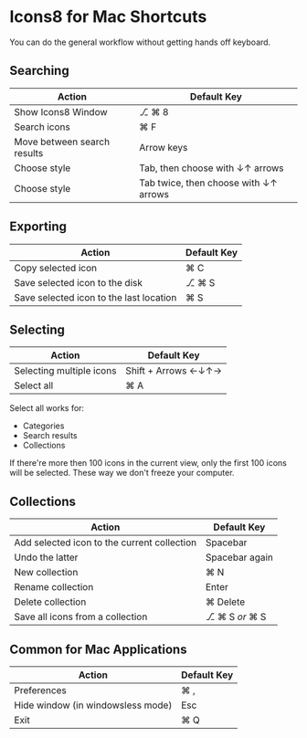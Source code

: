 # Icons8 for Mac Shortcuts

You can do the general workflow without getting hands off keyboard.

## Searching 

Action | Default Key
----|---
Show Icons8 Window | ⎇ ⌘ 8
Search icons | ⌘ F
Move between search results | Arrow keys
Choose style | Tab, then choose with ↓↑ arrows
Choose style | Tab twice, then choose with ↓↑ arrows

## Exporting 

Action | Default Key
----|---
Copy selected icon |  ⌘ C
Save selected icon to the disk | ⎇  ⌘ S
Save selected icon to the last location |  ⌘ S

## Selecting

Action | Default Key
----|---
Selecting multiple icons | Shift + Arrows ←↓↑→
Select all | ⌘ A

Select all works for:
* Categories
* Search results
* Collections

If there're more then 100 icons in the current view, only the first 100 icons will be selected. These way we don't freeze your computer.

## Collections

Action | Default Key
----|---
Add selected icon to the current collection | Spacebar
Undo the latter | Spacebar again
New collection |  ⌘ N
Rename collection | Enter
Delete collection |  ⌘ Delete
Save all icons from a collection |  ⎇ ⌘ S _or_ ⌘ S


## Common for Mac Applications

Action | Default Key
----|---
Preferences |  ⌘ ,
Hide window (in windowsless mode) | Esc  
Exit | ⌘ Q
